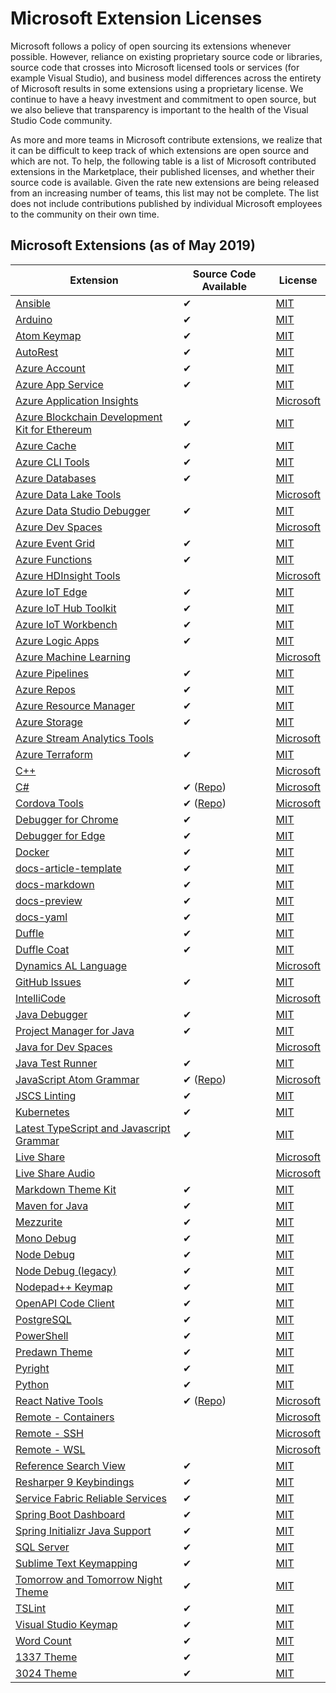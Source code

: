 # Microsoft Extension Licenses

Microsoft follows a policy of open sourcing its extensions whenever possible. However, reliance on existing proprietary source code or libraries, source code that crosses into Microsoft licensed tools or services (for example Visual Studio), and business model differences across the entirety of Microsoft results in some extensions using a proprietary license. We continue to have a heavy investment and commitment to open source, but we also believe that transparency is important to the health of the Visual Studio Code community.

As more and more teams in Microsoft contribute extensions, we realize that it can be difficult to keep track of which extensions are open source and which are not. To help, the following table is a list of Microsoft contributed extensions in the Marketplace, their published licenses, and whether their source code is available. Given the rate new extensions are being released from an increasing number of teams, this list may not be complete. The list does not include contributions published by individual Microsoft employees to the community on their own time.

## Microsoft Extensions (as of May 2019)

<table><thead><tr class="header"><th>Extension</th><th>Source Code Available</th><th>License</th></tr></thead><tbody><tr class="odd"><td><a href="https://marketplace.visualstudio.com/items?itemName=vscoss.vscode-ansible">Ansible</a></td><td>✔</td><td><a href="https://marketplace.visualstudio.com/items/vscoss.vscode-ansible/license">MIT</a></td></tr><tr class="even"><td><a href="https://marketplace.visualstudio.com/items?itemName=vsciot-vscode.vscode-arduino">Arduino</a></td><td>✔</td><td><a href="https://marketplace.visualstudio.com/items/vsciot-vscode.vscode-arduino/license">MIT</a></td></tr><tr class="odd"><td><a href="https://marketplace.visualstudio.com/items?itemName=ms-vscode.atom-keybindings">Atom Keymap</a></td><td>✔</td><td><a href="https://marketplace.visualstudio.com/items/ms-vscode.atom-keybindings/license">MIT</a></td></tr><tr class="even"><td><a href="https://marketplace.visualstudio.com/items?itemName=ms-vscode.autorest">AutoRest</a></td><td>✔</td><td><a href="https://marketplace.visualstudio.com/items/ms-vscode.autorest/license">MIT</a></td></tr><tr class="odd"><td><a href="https://marketplace.visualstudio.com/items?itemName=ms-vscode.azure-account">Azure Account</a></td><td>✔</td><td><a href="https://marketplace.visualstudio.com/items/ms-vscode.azure-account/license">MIT</a></td></tr><tr class="even"><td><a href="https://marketplace.visualstudio.com/items?itemName=ms-azuretools.vscode-azureappservice">Azure App Service</a></td><td>✔</td><td><a href="https://marketplace.visualstudio.com/items/ms-azuretools.vscode-azureappservice/license">MIT</a></td></tr><tr class="odd"><td><a href="https://marketplace.visualstudio.com/items?itemName=VisualStudioOnlineApplicationInsights.application-insights">Azure Application Insights</a></td><td></td><td><a href="https://marketplace.visualstudio.com/items/VisualStudioOnlineApplicationInsights.application-insights/license">Microsoft</a></td></tr><tr class="even"><td><a href="https://marketplace.visualstudio.com/items?itemName=AzBlockchain.azure-blockchain">Azure Blockchain Development Kit for Ethereum</a></td><td>✔</td><td><a href="https://marketplace.visualstudio.com/items/AzBlockchain.azure-blockchain/license">MIT</a></td></tr><tr class="odd"><td><a href="https://marketplace.visualstudio.com/items?itemName=ms-azurecache.vscode-azurecache">Azure Cache</a></td><td>✔</td><td><a href="https://marketplace.visualstudio.com/items/ms-azurecache.vscode-azurecache/license">MIT</a></td></tr><tr class="even"><td><a href="https://marketplace.visualstudio.com/items?itemName=ms-vscode.azurecli">Azure CLI Tools</a></td><td>✔</td><td><a href="https://marketplace.visualstudio.com/items/ms-vscode.azurecli/license">MIT</a></td></tr><tr class="odd"><td><a href="https://marketplace.visualstudio.com/items/ms-azuretools.vscode-cosmosdb">Azure Databases</a></td><td>✔</td><td><a href="https://marketplace.visualstudio.com/items/ms-azuretools.vscode-cosmosdb/license">MIT</a></td></tr><tr class="even"><td><a href="https://marketplace.visualstudio.com/items/usqlextpublisher.usql-vscode-ext">Azure Data Lake Tools</a></td><td></td><td><a href="https://marketplace.visualstudio.com/items/usqlextpublisher.usql-vscode-ext/license">Microsoft</a></td></tr><tr class="odd"><td><a href="https://marketplace.visualstudio.com/items/ms-mssql.sqlops-debug">Azure Data Studio Debugger</a></td><td>✔</td><td><a href="https://marketplace.visualstudio.com/items/ms-mssql.sqlops-debug/license">MIT</a></td></tr><tr class="even"><td><a href="https://marketplace.visualstudio.com/items/azuredevspaces.azds/">Azure Dev Spaces</a></td><td></td><td><a href="https://marketplace.visualstudio.com/items/azuredevspaces.azds/license">Microsoft</a></td></tr><tr class="odd"><td><a href="https://marketplace.visualstudio.com/items/ms-azuretools.vscode-azureeventgrid">Azure Event Grid</a></td><td>✔</td><td><a href="https://marketplace.visualstudio.com/items/ms-azuretools.vscode-azureeventgrid/license">MIT</a></td></tr><tr class="even"><td><a href="https://marketplace.visualstudio.com/items/ms-azuretools.vscode-azurefunctions">Azure Functions</a></td><td>✔</td><td><a href="https://marketplace.visualstudio.com/items/ms-azuretools.vscode-azurefunctions/license">MIT</a></td></tr><tr class="odd"><td><a href="https://marketplace.visualstudio.com/items/mshdinsight.azure-hdinsight">Azure HDInsight Tools</a></td><td></td><td><a href="https://marketplace.visualstudio.com/items/mshdinsight.azure-hdinsight/license">Microsoft</a></td></tr><tr class="even"><td><a href="https://marketplace.visualstudio.com/items/vsciot-vscode.azure-iot-edge">Azure IoT Edge</a></td><td>✔</td><td><a href="https://marketplace.visualstudio.com/items/vsciot-vscode.azure-iot-edge/license">MIT</a></td></tr><tr class="odd"><td><a href="https://marketplace.visualstudio.com/items/vsciot-vscode.azure-iot-toolkit">Azure IoT Hub Toolkit</a></td><td>✔</td><td><a href="https://marketplace.visualstudio.com/items/vsciot-vscode.azure-iot-toolkit/license">MIT</a></td></tr><tr class="even"><td><a href="https://marketplace.visualstudio.com/items/vsciot-vscode.vscode-iot-workbench">Azure IoT Workbench</a></td><td>✔</td><td><a href="https://marketplace.visualstudio.com/items/vsciot-vscode.vscode-iot-workbench/license">MIT</a></td></tr><tr class="odd"><td><a href="https://marketplace.visualstudio.com/items/ms-azuretools.vscode-logicapps">Azure Logic Apps</a></td><td>✔</td><td><a href="https://marketplace.visualstudio.com/items/ms-azuretools.vscode-logicapps/license">MIT</a></td></tr><tr class="even"><td><a href="https://marketplace.visualstudio.com/items/ms-toolsai.vscode-ai">Azure Machine Learning</a></td><td></td><td><a href="https://marketplace.visualstudio.com/items/ms-toolsai.vscode-ai/license">Microsoft</a></td></tr><tr class="odd"><td><a href="https://marketplace.visualstudio.com/items/ms-azure-devops.azure-pipelines">Azure Pipelines</a></td><td>✔</td><td><a href="https://marketplace.visualstudio.com/items/ms-azure-devops.azure-pipelines/license">MIT</a></td></tr><tr class="even"><td><a href="https://marketplace.visualstudio.com/items/ms-vsts.team">Azure Repos</a></td><td>✔</td><td><a href="https://marketplace.visualstudio.com/items/ms-vsts.team/license">MIT</a></td></tr><tr class="odd"><td><a href="https://marketplace.visualstudio.com/items/msazurermtools.azurerm-vscode-tools">Azure Resource Manager</a></td><td>✔</td><td><a href="https://marketplace.visualstudio.com/items/msazurermtools.azurerm-vscode-tools/license">MIT</a></td></tr><tr class="even"><td><a href="https://marketplace.visualstudio.com/items/ms-azuretools.vscode-azurestorage">Azure Storage</a></td><td>✔</td><td><a href="https://marketplace.visualstudio.com/items/ms-azuretools.vscode-azurestorage/license">MIT</a></td></tr><tr class="odd"><td><a href="https://marketplace.visualstudio.com/items/ms-bigdatatools.vscode-asa">Azure Stream Analytics Tools</a></td><td></td><td><a href="https://marketplace.visualstudio.com/items/ms-bigdatatools.vscode-asa/license">Microsoft</a></td></tr><tr class="even"><td><a href="https://marketplace.visualstudio.com/items/ms-azuretools.vscode-azureterraform">Azure Terraform</a></td><td>✔</td><td><a href="https://marketplace.visualstudio.com/items/ms-azuretools.vscode-azureterraform/license">MIT</a></td></tr><tr class="odd"><td><a href="https://marketplace.visualstudio.com/items/ms-vscode.cpptools">C++</a></td><td></td><td><a href="https://marketplace.visualstudio.com/items/ms-vscode.cpptools/license">Microsoft</a></td></tr><tr class="even"><td><a href="https://marketplace.visualstudio.com/items/ms-dotnettools.csharp">C#</a></td><td>✔ (<a href="https://github.com/OmniSharp/omnisharp-vscode">Repo</a>)</td><td><a href="https://marketplace.visualstudio.com/items/ms-dotnettools.csharp/license">Microsoft</a></td></tr><tr class="odd"><td><a href="https://marketplace.visualstudio.com/items/msjsdiag.cordova-tools">Cordova Tools</a></td><td>✔ (<a href="https://github.com/microsoft/vscode-cordova">Repo</a>)</td><td><a href="https://marketplace.visualstudio.com/items/msjsdiag.cordova-tools/license">Microsoft</a></td></tr><tr class="even"><td><a href="https://marketplace.visualstudio.com/items/msjsdiag.debugger-for-chrome">Debugger for Chrome</a></td><td>✔</td><td><a href="https://marketplace.visualstudio.com/items/msjsdiag.debugger-for-chrome/license">MIT</a></td></tr><tr class="odd"><td><a href="https://marketplace.visualstudio.com/items/msjsdiag.debugger-for-edge">Debugger for Edge</a></td><td>✔</td><td><a href="https://marketplace.visualstudio.com/items/msjsdiag.debugger-for-edge/license">MIT</a></td></tr><tr class="even"><td><a href="https://marketplace.visualstudio.com/items/ms-azuretools.vscode-docker">Docker</a></td><td>✔</td><td><a href="https://marketplace.visualstudio.com/items/ms-azuretools.vscode-docker/license">MIT</a></td></tr><tr class="odd"><td><a href="https://marketplace.visualstudio.com/items?itemName=docsmsft.docs-article-templates">docs-article-template</a></td><td>✔</td><td><a href="https://docsmsft.gallerycdn.vsassets.io/extensions/docsmsft/docs-markdown/0.2.2/1547755350969/Microsoft.VisualStudio.Services.Content.License">MIT</a></td></tr><tr class="even"><td><a href="https://marketplace.visualstudio.com/items/docsmsft.docs-markdown">docs-markdown</a></td><td>✔</td><td><a href="https://marketplace.visualstudio.com/items/docsmsft.docs-markdown/license">MIT</a></td></tr><tr class="odd"><td><a href="https://marketplace.visualstudio.com/items/docsmsft.docs-preview">docs-preview</a></td><td>✔</td><td><a href="https://marketplace.visualstudio.com/items/docsmsft.docs-preview/license">MIT</a></td></tr><tr class="even"><td><a href="https://marketplace.visualstudio.com/items?itemName=docsmsft.docs-yaml">docs-yaml</a></td><td>✔</td><td><a href="https://docsmsft.gallerycdn.vsassets.io/extensions/docsmsft/docs-markdown/0.2.2/1547755350969/Microsoft.VisualStudio.Services.Content.License">MIT</a></td></tr><tr class="odd"><td><a href="https://marketplace.visualstudio.com/items/ms-kubernetes-tools.duffle-vscode">Duffle</a></td><td>✔</td><td><a href="https://marketplace.visualstudio.com/items/ms-kubernetes-tools.duffle-vscode/license">MIT</a></td></tr><tr class="even"><td><a href="https://marketplace.visualstudio.com/items/ms-kubernetes-tools.duffle-coat">Duffle Coat</a></td><td>✔</td><td><a href="https://marketplace.visualstudio.com/items/ms-kubernetes-tools.duffle-coat/license">MIT</a></td></tr><tr class="odd"><td><a href="https://marketplace.visualstudio.com/items/ms-dynamics-smb.al">Dynamics AL Language</a></td><td></td><td><a href="https://marketplace.visualstudio.com/items/ms-dynamics-smb.al/license">Microsoft</a></td></tr><tr class="even"><td><a href="https://marketplace.visualstudio.com/items/ms-vscode.github-issues-prs">GitHub Issues</a></td><td>✔</td><td><a href="https://marketplace.visualstudio.com/items/ms-vscode.github-issues-prs/license">MIT</a></td></tr><tr class="odd"><td><a href="https://marketplace.visualstudio.com/items/VisualStudioExptTeam.vscodeintellicode">IntelliCode</a></td><td></td><td><a href="https://marketplace.visualstudio.com/items/VisualStudioExptTeam.vscodeintellicode/license">Microsoft</a></td></tr><tr class="even"><td><a href="https://marketplace.visualstudio.com/items/vscjava.vscode-java-debug">Java Debugger</a></td><td>✔</td><td><a href="https://marketplace.visualstudio.com/items/vscjava.vscode-java-debug/license">MIT</a></td></tr><tr class="odd"><td><a href="https://marketplace.visualstudio.com/items/vscjava.vscode-java-dependency">Project Manager for Java</a></td><td>✔</td><td><a href="https://marketplace.visualstudio.com/items/vscjava.vscode-java-dependency/license">MIT</a></td></tr><tr class="even"><td><a href="https://marketplace.visualstudio.com/items/vscjava.vscode-java-debugger-azds">Java for Dev Spaces</a></td><td></td><td><a href="https://marketplace.visualstudio.com/items/vscjava.vscode-java-debugger-azds/license">Microsoft</a></td></tr><tr class="odd"><td><a href="https://marketplace.visualstudio.com/items/vscjava.vscode-java-test">Java Test Runner</a></td><td>✔</td><td><a href="https://marketplace.visualstudio.com/items/vscjava.vscode-java-test/license">MIT</a></td></tr><tr class="even"><td><a href="https://marketplace.visualstudio.com/items/ms-vscode.js-atom-grammar">JavaScript Atom Grammar</a></td><td>✔ (<a href="https://github.com/microsoft/vscode-js-atom-grammar">Repo</a>)</td><td><a href="https://marketplace.visualstudio.com/items/ms-vscode.js-atom-grammar/license">Microsoft</a></td></tr><tr class="odd"><td><a href="https://marketplace.visualstudio.com/items/ms-vscode.jscs">JSCS Linting</a></td><td>✔</td><td><a href="https://marketplace.visualstudio.com/items/ms-vscode.jscs/license">MIT</a></td></tr><tr class="even"><td><a href="https://marketplace.visualstudio.com/items/ms-kubernetes-tools.vscode-kubernetes-tools">Kubernetes</a></td><td>✔</td><td><a href="https://marketplace.visualstudio.com/items/ms-kubernetes-tools.vscode-kubernetes-tools/license">MIT</a></td></tr><tr class="odd"><td><a href="https://marketplace.visualstudio.com/items/ms-vscode.typescript-javascript-grammar">Latest TypeScript and Javascript Grammar</a></td><td>✔</td><td><a href="https://marketplace.visualstudio.com/items/ms-vscode.typescript-javascript-grammar/license">MIT</a></td></tr><tr class="even"><td><a href="https://marketplace.visualstudio.com/items/MS-vsliveshare.vsliveshare">Live Share</a></td><td></td><td><a href="https://marketplace.visualstudio.com/items/MS-vsliveshare.vsliveshare/license">Microsoft</a></td></tr><tr class="odd"><td><a href="https://marketplace.visualstudio.com/items/MS-vsliveshare.vsliveshare-audio">Live Share Audio</a></td><td></td><td><a href="https://marketplace.visualstudio.com/items/MS-vsliveshare.vsliveshare-audio/license">Microsoft</a></td></tr><tr class="even"><td><a href="https://marketplace.visualstudio.com/items/ms-vscode.Theme-MarkdownKit">Markdown Theme Kit</a></td><td>✔</td><td><a href="https://marketplace.visualstudio.com/items/ms-vscode.Theme-MarkdownKit/license">MIT</a></td></tr><tr class="odd"><td><a href="https://marketplace.visualstudio.com/items/vscjava.vscode-maven">Maven for Java</a></td><td>✔</td><td><a href="https://marketplace.visualstudio.com/items/vscjava.vscode-maven/license">MIT</a></td></tr><tr class="even"><td><a href="https://marketplace.visualstudio.com/items/mezzurite-devs.mezzurite">Mezzurite</a></td><td>✔</td><td><a href="https://marketplace.visualstudio.com/items/mezzurite-devs.mezzurite/license">MIT</a></td></tr><tr class="odd"><td><a href="https://marketplace.visualstudio.com/items/ms-vscode.mono-debug">Mono Debug</a></td><td>✔</td><td><a href="https://marketplace.visualstudio.com/items/ms-vscode.mono-debug/license">MIT</a></td></tr><tr class="even"><td><a href="https://marketplace.visualstudio.com/items/ms-vscode.mono-debug2">Node Debug</a></td><td>✔</td><td><a href="https://marketplace.visualstudio.com/items/ms-vscode.node-debug2/license">MIT</a></td></tr><tr class="odd"><td><a href="https://marketplace.visualstudio.com/items/ms-vscode.node-debug">Node Debug (legacy)</a></td><td>✔</td><td><a href="https://marketplace.visualstudio.com/items/ms-vscode.node-debug/license">MIT</a></td></tr><tr class="even"><td><a href="https://marketplace.visualstudio.com/items/ms-vscode.notepadplusplus-keybindings">Nodepad++ Keymap</a></td><td>✔</td><td><a href="https://marketplace.visualstudio.com/items/ms-vscode.notepadplusplus-keybindings/license">MIT</a></td></tr><tr class="odd"><td><a href="https://marketplace.visualstudio.com/items/OpenPAIVSCodeClient.pai-vscode">OpenAPI Code Client</a></td><td>✔</td><td><a href="https://marketplace.visualstudio.com/items/OpenPAIVSCodeClient.pai-vscode/license">MIT</a></td></tr><tr class="even"><td><a href="https://marketplace.visualstudio.com/items/ms-ossdata.vscode-postgresql">PostgreSQL</a></td><td>✔</td><td><a href="https://marketplace.visualstudio.com/items/ms-ossdata.vscode-postgresql/license">MIT</a></td></tr><tr class="odd"><td><a href="https://marketplace.visualstudio.com/items/ms-vscode.PowerShell">PowerShell</a></td><td>✔</td><td><a href="https://marketplace.visualstudio.com/items/ms-vscode.PowerShell/license">MIT</a></td></tr><tr class="even"><td><a href="https://marketplace.visualstudio.com/items/ms-vscode.Theme-PredawnKit">Predawn Theme</a></td><td>✔</td><td><a href="https://marketplace.visualstudio.com/items/ms-vscode.Theme-PredawnKit/license">MIT</a></td></tr><tr class="odd"><td><a href="https://marketplace.visualstudio.com/items?itemName=ms-pyright.pyright">Pyright</a></td><td>✔</td><td><a href="https://raw.githubusercontent.com/microsoft/pyright/master/LICENSE.txt">MIT</a></td></tr><tr class="even"><td><a href="https://marketplace.visualstudio.com/items/ms-python.python">Python</a></td><td>✔</td><td><a href="https://marketplace.visualstudio.com/items/ms-python.python/license">MIT</a></td></tr><tr class="odd"><td><a href="https://marketplace.visualstudio.com/items/msjsdiag.vscode-react-native">React Native Tools</a></td><td>✔ (<a href="https://github.com/microsoft/vscode-react-native">Repo</a>)</td><td><a href="https://marketplace.visualstudio.com/items/msjsdiag.vscode-react-native/license">Microsoft</a></td></tr><tr class="even"><td><a href="https://marketplace.visualstudio.com/items/ms-vscode-remote.remote-containers">Remote - Containers</a></td><td></td><td><a href="https://marketplace.visualstudio.com/items/ms-vscode-remote.remote-containers/license">Microsoft</a></td></tr><tr class="odd"><td><a href="https://marketplace.visualstudio.com/items/ms-vscode-remote.remote-ssh">Remote - SSH</a></td><td></td><td><a href="https://marketplace.visualstudio.com/items/ms-vscode-remote.remote-ssh/license">Microsoft</a></td></tr><tr class="even"><td><a href="https://marketplace.visualstudio.com/items/ms-vscode-remote.remote-wsl">Remote - WSL</a></td><td></td><td><a href="https://marketplace.visualstudio.com/items/ms-vscode-remote.remote-wsl/license">Microsoft</a></td></tr><tr class="odd"><td><a href="https://marketplace.visualstudio.com/items/ms-vscode.references-view">Reference Search View</a></td><td>✔</td><td><a href="https://marketplace.visualstudio.com/items/ms-vscode.references-view/license">MIT</a></td></tr><tr class="even"><td><a href="https://marketplace.visualstudio.com/items/ms-vscode.resharper9-keybindings">Resharper 9 Keybindings</a></td><td>✔</td><td><a href="https://marketplace.visualstudio.com/items/ms-vscode.resharper9-keybindings/license">MIT</a></td></tr><tr class="odd"><td><a href="https://marketplace.visualstudio.com/items/ms-azuretools.vscode-service-fabric-reliable-services">Service Fabric Reliable Services</a></td><td>✔</td><td><a href="https://marketplace.visualstudio.com/items/ms-azuretools.vscode-service-fabric-reliable-services/license">MIT</a></td></tr><tr class="even"><td><a href="https://marketplace.visualstudio.com/items/vscjava.vscode-spring-boot-dashboard">Spring Boot Dashboard</a></td><td>✔</td><td><a href="https://marketplace.visualstudio.com/items/vscjava.vscode-spring-boot-dashboard/license">MIT</a></td></tr><tr class="odd"><td><a href="https://marketplace.visualstudio.com/items/vscjava.vscode-spring-initializr">Spring Initializr Java Support</a></td><td>✔</td><td><a href="https://marketplace.visualstudio.com/items/vscjava.vscode-spring-initializr/license">MIT</a></td></tr><tr class="even"><td><a href="https://marketplace.visualstudio.com/items/ms-mssql.mssql">SQL Server</a></td><td>✔</td><td><a href="https://marketplace.visualstudio.com/items/ms-mssql.mssql/license">MIT</a></td></tr><tr class="odd"><td><a href="https://marketplace.visualstudio.com/items/ms-vscode.sublime-keybindings">Sublime Text Keymapping</a></td><td>✔</td><td><a href="https://marketplace.visualstudio.com/items/ms-vscode.sublime-keybindings/license">MIT</a></td></tr><tr class="even"><td><a href="https://marketplace.visualstudio.com/items/">Tomorrow and Tomorrow Night Theme</a></td><td>✔</td><td><a href="https://marketplace.visualstudio.com/items/ms-vscode.Theme-TomorrowKit/license">MIT</a></td></tr><tr class="odd"><td><a href="https://marketplace.visualstudio.com/items/ms-vscode.vscode-typescript-tslint-plugin">TSLint</a></td><td>✔</td><td><a href="https://marketplace.visualstudio.com/items/ms-vscode.vscode-typescript-tslint-plugin/license">MIT</a></td></tr><tr class="even"><td><a href="https://marketplace.visualstudio.com/items/ms-vscode.vs-keybindings">Visual Studio Keymap</a></td><td>✔</td><td><a href="https://marketplace.visualstudio.com/items/ms-vscode.vs-keybindings/license">MIT</a></td></tr><tr class="odd"><td><a href="https://marketplace.visualstudio.com/items/ms-vscode.wordcount">Word Count</a></td><td>✔</td><td><a href="https://marketplace.visualstudio.com/items/ms-vscode.wordcount/license">MIT</a></td></tr><tr class="even"><td><a href="https://marketplace.visualstudio.com/items/ms-vscode.Theme-1337">1337 Theme</a></td><td>✔</td><td><a href="https://marketplace.visualstudio.com/items/ms-vscode.Theme-1337/license">MIT</a></td></tr><tr class="odd"><td><a href="https://marketplace.visualstudio.com/items/ms-vscode.Theme-3024Kit">3024 Theme</a></td><td>✔</td><td><a href="https://marketplace.visualstudio.com/items/ms-vscode.Theme-3024Kit/license">MIT</a></td></tr></tbody></table>
